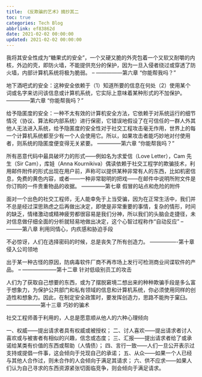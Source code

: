 ```yaml
---
title: 《反欺骗的艺术》摘抄其二
toc: true
categories: Tech Blog
abbrlink: ef83862d
date: 2021-02-02 00:00:00
updated: 2021-02-02 00:00:00
---
```


我将其安全性成为“糖果式的安全”，一个又硬又脆的外壳包着一个又软又耐嚼的内核，外边的壳，即防火墙，不能提供充分的保护，因为一旦入侵者绕过或穿透了防火墙，内部计算机系统将极为脆弱。 – —————第六章 “你能帮我吗？”

地下酒吧式的安全：这种安全依赖于（1）知道所要的信息在何处（2）使用某个词或名字来访问该信息或计算机系统，它实际上意味着某种形式的不加保护。 ————–第六章 “你能帮我吗？”

给予隐匿度的安全：一种不太有效的计算机安全方法，它依赖于对系统运行的细节情况（协议、算法和内部系统）进行保密，它错误地假设了在可信任的一群人外其他人无法进入系统，给予隐匿度的安全性对于社交工程攻击毫无作用，世界上的每一个计算机系统都至少有一个人会使用它。所以，如果攻击者能巧妙地对付使用者，则系统的隐匿度便变得无关紧要。 ————–第六章 “你能帮我吗？”

<!--more-->

所有恶意代码中最具破坏力的形式——例如名为求爱信（Love Letter），Cam 先生（Sir Cam），库娃（Anna Kournikiva）偶读依赖于社交工程学的欺骗技术，利用邮件附件的形式出现在用户前，声称可以提供某种非常有人的东西，比如机密信息，免费的黄色内容，或者——一种非常聪明的把戏——在邮件中说明所附文件是你订购的一件贵重物品的收据。 ————–第七章 假冒的站点和危险的附件

面对一个出色的社交工程师，无人能幸免于上当受骗，因为在正常生活中，我们并不总是经过深思熟虑之后再做出决定，即使是非常重要的事情，复杂的情形，时间的缺乏，情绪激动或精神疲劳都很容易是我们分神，所以我们的头脑会走捷径，未对信息做仔细全面的分析就轻易地做出决定，这个心智过程称作“自动反应” – ———第八章 利用同情心，内疚感和胁迫手段

不必惊讶，人们在选择密码的时候，总是丧失了所有创造力。 —————-第十章 侵入公司领地

出于某一种古怪的原因，防病毒软件厂商不再市场上发行可检测商业间谍软件的产品。 – ——————–第十二章 针对低级别员工的攻击

人们为了获取自己想要的东西，或为了摆脱窘境二想出来的种种欺骗手段是多么富于想象力，为保护公共部门和私有领域的信息和计算机系统，你必须使用同样的创造性和想象力。因此，在制定安全政策时，要发挥创造力，思路不能拘于窠臼。 ——————–第十三章 巧妙的骗术

社交工程师善于利用的，人总是愿意顺从他人的六种心理倾向

一、权威——提出请求者具有权威或被授权；
二、讨人喜欢——提出请求者讨人喜欢或与被害者有相似的兴趣，信念或态度；
三、汇报——提出请求者给了或承诺给某类有价值的东西或帮助（人情债）；
四、言行一致——人们一旦公开表示过支持或提倡一件事，这会倾向于兑现自己的承诺；
五、从众——如果一个人已经与其他人合作过，则未合作的人会倾向于满足其请求；
六、供不应求——如果人们认为自己寻求的东西资源紧张切面临竞争，则会倾向于满足请求。

